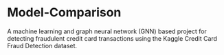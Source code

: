 # Model-Comparison
A machine learning and graph neural network (GNN) based project for detecting fraudulent credit card transactions using the Kaggle Credit Card Fraud Detection dataset.
